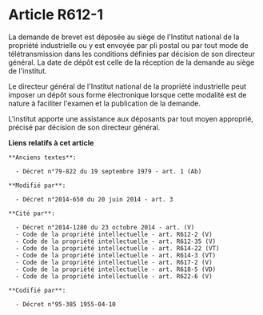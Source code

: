 # Article R612-1

La demande de brevet est déposée au siège de l'Institut national de la propriété industrielle ou y est envoyée par pli postal
ou par tout mode de télétransmission dans les conditions définies par décision de son directeur général. La date de dépôt est
celle de la réception de la demande au siège de l'institut. 

Le directeur général de l'Institut national de la propriété industrielle peut imposer un dépôt sous forme électronique
lorsque cette modalité est de nature à faciliter l'examen et la publication de la demande. 

L'institut apporte une assistance aux déposants par tout moyen approprié, précisé par décision de son directeur général.

**Liens relatifs à cet article**

	**Anciens textes**:

	  - Décret n°79-822 du 19 septembre 1979 - art. 1 (Ab)

	**Modifié par**:

	  - Décret n°2014-650 du 20 juin 2014 - art. 3

	**Cité par**:

	  - Décret n°2014-1280 du 23 octobre 2014 - art. (V)
	  - Code de la propriété intellectuelle - art. R612-2 (V)
	  - Code de la propriété intellectuelle - art. R612-35 (V)
	  - Code de la propriété intellectuelle - art. R614-22 (VT)
	  - Code de la propriété intellectuelle - art. R614-3 (VT)
	  - Code de la propriété intellectuelle - art. R617-2 (V)
	  - Code de la propriété intellectuelle - art. R618-5 (VD)
	  - Code de la propriété intellectuelle - art. R622-6 (V)

	**Codifié par**:

	  - Décret n°95-385 1955-04-10
